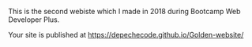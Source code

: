 This is the second webiste which I made in 2018 during Bootcamp Web Developer Plus.

Your site is published at https://depechecode.github.io/Golden-website/
